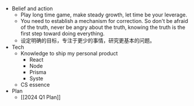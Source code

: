 - Belief and action
	- Play long time game, make steady growth, let time be your leverage.
	- You need to establish a mechanism for correction. So don't be afraid of the truth, never be angry about the truth, knowing the truth is the first step toward doing everything.
	- 设定明确的目标，专注于更少的事情，研究更基本的问题。
- Tech
	- Knowledge to ship my personal product
		- React
		- Node
		- Prisma
		- Syste
	- CS essence
- Plan
	- [[2024 Q1 Plan]]